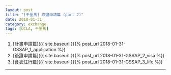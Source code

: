 ```yaml
---
layout: post
title: "[千里馬] 簽證申請篇 (part 2)"
date: 2018-01-31
category: exchange
tags: [UCLA, 千里馬]
---
```


1. [計畫申請篇]({{ site.baseurl }}{% post_url 2018-01-31-GSSAP_1_application %})
2. [簽證申請篇]({{ site.baseurl }}{% post_url 2018-01-31-GSSAP_2_visa %})
3. [食衣住行篇]({{ site.baseurl }}{% post_url 2018-01-31-GSSAP_3_life %})

---